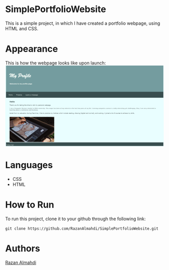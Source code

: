 # SimplePortfolioWebsite

This is a simple project, in which I have created a portfolio webpage, using HTML and CSS. 

# Appearance 
This is how the webpage looks like upon launch: 
<img src="https://github.com/RazanAlmahdi/SimplePortfolioWebsite/blob/main/interface.png"/> 

# Languages
- CSS
- HTML

# How to Run
To run this project, clone it to your github through the following link:
```
git clone https://github.com/RazanAlmahdi/SimplePortfolioWebsite.git
```

# Authors
[Razan Almahdi](https://github.com/RazanAlmahdi)
